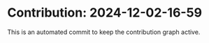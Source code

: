 # Contribution: 2024-12-02-16-59
This is an automated commit to keep the contribution graph active.
